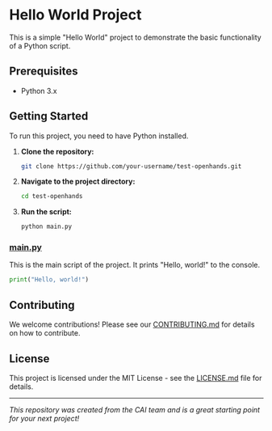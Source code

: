 # Hello World Project

This is a simple "Hello World" project to demonstrate the basic functionality of a Python script.

## Prerequisites

* Python 3.x

## Getting Started

To run this project, you need to have Python installed.

1. **Clone the repository:**
   ```bash
   git clone https://github.com/your-username/test-openhands.git
   ```
2. **Navigate to the project directory:**
   ```bash
   cd test-openhands
   ```
3. **Run the script:**
   ```bash
   python main.py
   ```

### [main.py](main.py)

This is the main script of the project. It prints "Hello, world!" to the console.

```python
print("Hello, world!")
```

## Contributing

We welcome contributions! Please see our [CONTRIBUTING.md](CONTRIBUTING.md) for details on how to contribute.

## License

This project is licensed under the MIT License - see the [LICENSE.md](LICENSE.md) file for details.

---

*This repository was created from the CAI team and is a great starting point for your next project!*

